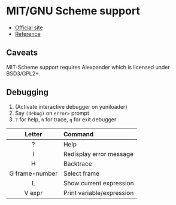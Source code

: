 MIT/GNU Scheme support
======================

* [Official site](https://www.gnu.org/software/mit-scheme/)
* [Reference](https://www.gnu.org/software/mit-scheme/documentation/mit-scheme-ref/index.html)

Caveats
-------

MIT-Scheme support requires Alexpander which is licensed under BSD3/GPL2+.

Debugging
---------

1. (Activate interactive debugger on yuniloader)
2. Say `(debug)` on `error>` prompt
3. `?` for help, `h` for trace, `q` for exit debugger

|Letter|Command|
|:----:|:------|
|?     |Help   |
|I     |Redisplay error message|
|H     |Backtrace|
|G frame-number|Select frame|
|L     |Show current expression|
|V expr|Print variable/expression|

